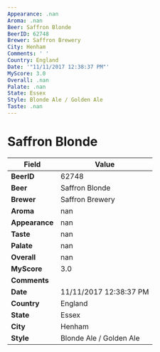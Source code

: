 ```yaml
---
Appearance: .nan
Aroma: .nan
Beer: Saffron Blonde
BeerID: 62748
Brewer: Saffron Brewery
City: Henham
Comments: ' '
Country: England
Date: '"11/11/2017 12:38:37 PM"'
MyScore: 3.0
Overall: .nan
Palate: .nan
State: Essex
Style: Blonde Ale / Golden Ale
Taste: .nan
---
```


# Saffron Blonde

| Field         | Value |
|---------------|-------|
| **BeerID** | 62748 |
| **Beer** | Saffron Blonde |
| **Brewer** | Saffron Brewery |
| **Aroma** | nan |
| **Appearance** | nan |
| **Taste** | nan |
| **Palate** | nan |
| **Overall** | nan |
| **MyScore** | 3.0 |
| **Comments** |   |
| **Date** | 11/11/2017 12:38:37 PM |
| **Country** | England |
| **State** | Essex |
| **City** | Henham |
| **Style** | Blonde Ale / Golden Ale |
